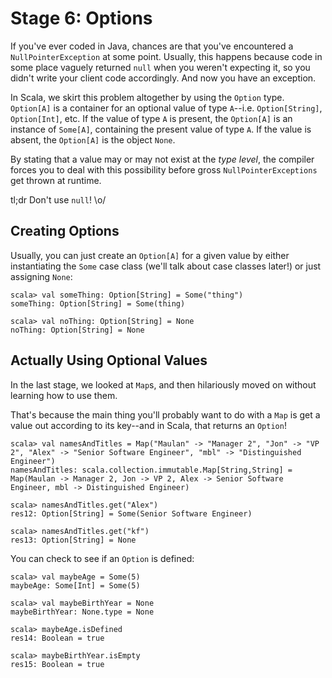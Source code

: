 # Stage 6: Options

If you've ever coded in Java, chances are that you've encountered a `NullPointerException` at some point. Usually, this happens because code in some place vaguely returned `null` when you weren't expecting it, so you didn't write your client code accordingly. And now you have an exception.

In Scala, we skirt this problem altogether by using the `Option` type. `Option[A]` is a container for an optional value of type `A`--i.e. `Option[String]`, `Option[Int]`, etc. If the value of type `A` is present, the `Option[A]` is an instance of `Some[A]`, containing the present value of type `A`. If the value is absent, the `Option[A]` is the object `None`.

By stating that a value may or may not exist at the _type level_, the compiler forces you to deal with this possibility before gross `NullPointerExceptions` get thrown at runtime.

tl;dr Don't use `null`! \o/

## Creating Options

Usually, you can just create an `Option[A]` for a given value by either instantiating the `Some` case class (we'll talk about case classes later!) or just assigning `None`:

```
scala> val someThing: Option[String] = Some("thing")
someThing: Option[String] = Some(thing)

scala> val noThing: Option[String] = None
noThing: Option[String] = None
```

## Actually Using Optional Values

In the last stage, we looked at `Map`s, and then hilariously moved on without learning how to use them.

That's because the main thing you'll probably want to do with a `Map` is get a value out according to its key--and in Scala, that returns an `Option`!

```
scala> val namesAndTitles = Map("Maulan" -> "Manager 2", "Jon" -> "VP 2", "Alex" -> "Senior Software Engineer", "mbl" -> "Distinguished Engineer")
namesAndTitles: scala.collection.immutable.Map[String,String] = Map(Maulan -> Manager 2, Jon -> VP 2, Alex -> Senior Software Engineer, mbl -> Distinguished Engineer)

scala> namesAndTitles.get("Alex")
res12: Option[String] = Some(Senior Software Engineer)

scala> namesAndTitles.get("kf")
res13: Option[String] = None
```

You can check to see if an `Option` is defined:

```
scala> val maybeAge = Some(5)
maybeAge: Some[Int] = Some(5)

scala> val maybeBirthYear = None
maybeBirthYear: None.type = None

scala> maybeAge.isDefined
res14: Boolean = true

scala> maybeBirthYear.isEmpty
res15: Boolean = true
```